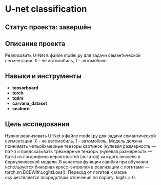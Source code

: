 # U-net classification

## Статус проекта: завершён

## Описание проекта

Реализовать U-Net в файле model.py для задачи семантической сегментации: 0 - не автомобиль, 1 - автомобиль

## Навыки и инструменты

- **tensorboard**
- **torch**
- **tqdm**
- **carvana_dataset**
- **seaborn**


## Цель исследования

Нужно реализовать U-Net в файле model.py для задачи семантической сегментации: 0 - не автомобиль, 1 - автомобиль. Модель должна принимать четырёхмерные тензоры картинок (нулевая размерность — батч) и предсказывать трёхмерные тензоры (нулевая размерность — батч) из логарифмов вероятностей (логитов) каждого пикселя в бернуллиевской модели. В качестве функции ошибки при обучении используется бинарная кросс-энтропия в реализации с логитами — torch.nn.BCEWithLogitsLoss(). Переход от логитов к маске осуществляется посредством отсечения по порогу: logits > 0.
